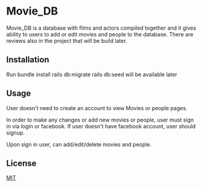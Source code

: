 # Movie_DB

Movie_DB is a database with films and actors compiled together and it gives ability to users to add or edit movies and people to the database.
There are reviews also in the project that will be build later.

## Installation

Run bundle install
rails db:migrate
rails db:seed will be available later


## Usage

User doesn't need to create an account to view Movies or people pages.

In order to make any changes or add new movies or people, user must sign in via login or facebook. If user doesn't have facebook account, user should signup.

Upon sign in user, can add/edit/delete movies and people.

## License
[MIT](https://choosealicense.com/licenses/mit/)
